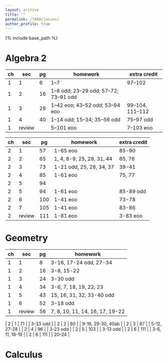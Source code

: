 ```yaml
---
layout: archive
title: ""
permalink: /TARAclasses/
author_profile: true
---
```


{% include base_path %}

# Algebra 2

| ch | sec    | pg | homework                             | extra credit    |
| -- | ------ | -- | ------------------------------------ | --------------- |
| 1  | 1      | 6  | 1–7                                  | 97–102          |
| 1  | 2      | 16 | 1–8 odd; 23–29 odd; 57–72; 73–91 odd |                 |
| 1  | 3      | 28 | 1–42 eoo; 43–52 odd; 53–94 eoo       | 99–104, 111–112 |
| 1  | 4      | 40 | 1–14 odd; 15–34; 35–56 odd           | 75–97 odd       |
| 1  | review |    | 5–101 eoo                            | 7–103 eoo       |

| ch | sec    | pg  | homework                        | extra credit  |
| -- | ------ | --- | ------------------------------- | ------------- |
| 2  | 1      | 57  | 1-65 eoo                        | 85-90         |
| 2  | 2      | 65  | 1, 4, 8-9, 25, 28, 31, 44       | 65, 76        |
| 2  | 3      | 73  | 1-21 odd, 25, 28, 34, 37        | 39-41         |
| 2  | 4      | 85  | 1-61 eoo                        | 75, 77        |
| 2  | 5      | 94  |                                 |               |
| 2  | 5      | 94  |  1-61 eoo                       | 85-89 odd     |
| 2  | 6      | 100 |  1-41 eoo                       | 73-78         |
| 2  | 7      | 105 |  1-41 eoo                       | 83-86         |
| 2  | review | 111 |  1-81 eoo                       | 3-83 eoo      |


# Geometry

| ch | sec    | pg  |  homework                                |
|----|--------|-----|-----------------------------------------|
| 1  | 1      | 8   |  3-16, 17-24 odd, 27-34                  |
| 1  | 2      | 16  | 3-8, 15-22                              |
| 1  | 3      | 24  | 3-30 odd                                |
| 1  | 4      | 34  |3-6, 7, 18, 19, 22, 23                  |
| 1  | 5      | 43  | 15, 16, 31, 32, 33-40 odd               |
| 1  | 6      | 52  |     3-18 odd                                |
| 1  | review | 56  |  7, 8, 10, 11, 14, 16, 17, 19-22         |

| 2  | 1      | 71  |       | 3-33 odd                                |
| 2  | 2      | 80  |       | 9-16, 29-30, 40ab                       |
| 2  | 3      | 87  |       | 5-12, 27-28                             |
| 2  | 4      | 96  |       | 3-23 odd                                |
| 2  | 5      | 103 |       | 3-13 odd                                |
| 2  | 6      | 111 |       | 3-6, 11, 18-19                          |
| 2  | 6      | 111 |       | 20-24                                   |





# Calculus
